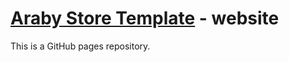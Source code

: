# <a href="https://abdulrahmans254.github.io/Ecommerce-arabic/">Araby Store Template</a> - website

This is a GitHub pages repository.
